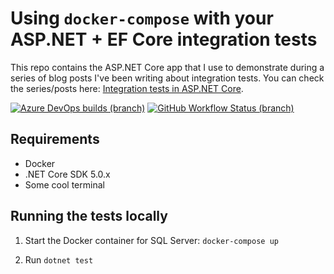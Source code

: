# Using `docker-compose` with your ASP.NET + EF Core integration tests

This repo contains the ASP.NET Core app that I use to demonstrate during a series of blog posts I've been writing about integration tests. You can check the series/posts here: [Integration tests in ASP.NET Core](https://blog.joaograssi.com/series/integration-tests-in-asp.net-core/).

[![Azure DevOps builds (branch)](https://img.shields.io/azure-devops/build/joaopgrassi/c250f6e5-f7df-4042-a3fc-f5f7e4d18a47/3/main?label=az-pipelines)](https://dev.azure.com/joaopgrassi/BlogApp/_build?definitionId=3)
[![GitHub Workflow Status (branch)](https://img.shields.io/github/workflow/status/joaopgrassi/dockercompose-azdevops/BlogAPI/main?label=GitHub%20Actions)](https://github.com/joaopgrassi/dockercompose-azdevops/actions?query=workflow%3ABlogAPI)

## Requirements

- Docker
- .NET Core SDK 5.0.x
- Some cool terminal

## Running the tests locally

1. Start the Docker container for SQL Server: `docker-compose up`

2. Run `dotnet test`
